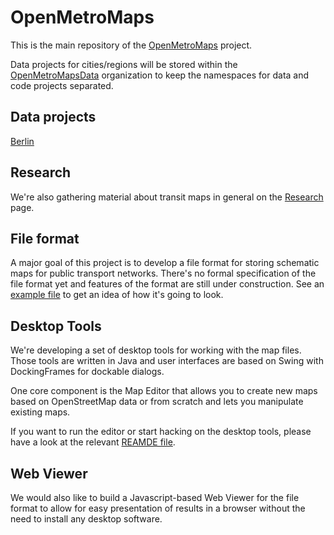 # OpenMetroMaps

This is the main repository of the
[OpenMetroMaps](https://www.openmetromaps.org) project.

Data projects for cities/regions will be stored within the
[OpenMetroMapsData](https://github.com/OpenMetroMapsData) organization to keep
the namespaces for data and code projects separated.

## Data projects

[Berlin](https://github.com/OpenMetroMapsData/berlin)

## Research

We're also gathering material about transit maps in general on the
[Research](https://github.com/OpenMetroMaps/OpenMetroMaps/blob/master/research/Research.md)
page.

## File format

A major goal of this project is to develop a file format for storing schematic
maps for public transport networks.
There's no formal specification of the file format yet and features of the
format are still under construction.
See an [example file](https://github.com/OpenMetroMaps/OpenMetroMaps/blob/master/java/test-data/src/main/resources/berlin.xml)
to get an idea of how it's going to look.

## Desktop Tools

We're developing a set of desktop tools for working with the map files.
Those tools are written in Java and user interfaces are based on Swing with
DockingFrames for dockable dialogs.

One core component is the Map Editor that allows you to create new maps based on
OpenStreetMap data or from scratch and lets you manipulate existing maps.

If you want to run the editor or start hacking on the desktop tools, please have
a look at the relevant
[REAMDE file](https://github.com/OpenMetroMaps/OpenMetroMaps/blob/master/java/README.md).

## Web Viewer

We would also like to build a Javascript-based Web Viewer for the file format to
allow for easy presentation of results in a browser without the need to install
any desktop software.

